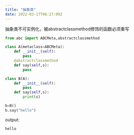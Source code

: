 ```yaml
---
title: "抽象类"
date: 2022-03-17T06:27:09Z
---
```

抽象类不可实例化，被abstractclassmethod修饰的函数必须重写
```python
from abc import ABCMeta,abstractclassmethod

class A(metaclass=ABCMeta):
    def __init__(self):
        pass
    @abstractclassmethod
    def say(self,s):
        pass

class B(A):
    def __init__(self):
        pass
    def say(self,s):
        print(s)

b=B()
b.say("hello")
```
output:
```bash
hello
```

